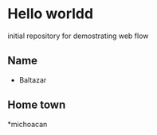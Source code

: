 # Hello worldd


initial repository for demostrating web flow

## Name
* Baltazar

## Home town
*michoacan
